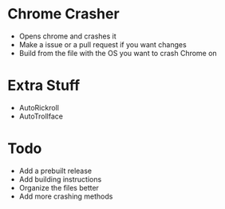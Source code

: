 # Chrome Crasher
- Opens chrome and crashes it
- Make a issue or a pull request if you want changes
- Build from the file with the OS you want to crash Chrome on
# Extra Stuff
- AutoRickroll
- AutoTrollface
# Todo
- Add a prebuilt release
- Add building instructions
- Organize the files better
- Add more crashing methods
